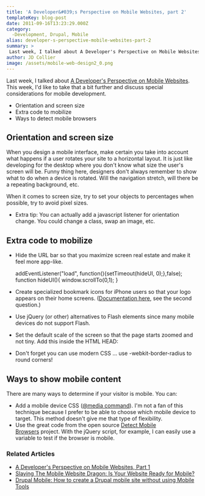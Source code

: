 ```yaml
---
title: 'A Developer&#039;s Perspective on Mobile Websites, part 2'
templateKey: blog-post
date: 2011-09-16T13:23:29.000Z
category: 
  -Development, Drupal, Mobile
alias: developer-s-perspective-mobile-websites-part-2
summary: > 
 Last week, I talked about A Developer's Perspective on Mobile Websites. This week, I'd like to take that a bit further and discuss special considerations for mobile development. 
author: JD Collier
image: /assets/mobile-web-design2_0.png
---
```


Last week, I talked about [A Developer's Perspective on Mobile Websites](/insights/developer-s-perspective-mobile-websites-part-1). This week, I'd like to take that a bit further and discuss special considerations for mobile development. 

*   Orientation and screen size
*   Extra code to mobilize
*   Ways to detect mobile browsers

Orientation and screen size
---------------------------

When you design a mobile interface, make certain you take into account what happens if a user rotates your site to a horizontal layout. It is just like developing for the desktop where you don't know what size the user's screen will be. Funny thing here, designers don't always remember to show what to do when a device is rotated. Will the navigation stretch, will there be a repeating background, etc.

When it comes to screen size, try to set your objects to percentages when possible, try to avoid pixel sizes.

*   Extra tip: You can actually add a javascript listener for orientation change. You could change a class, swap an image, etc.

Extra code to mobilize
----------------------

*   Hide the URL bar so that you maximize screen real estate and make it feel more app-like.

    addEventListener("load", function(){setTimeout(hideUI, 0);},false);
    	  function hideUI(){
    	  window.scrollTo(0,1);
    	  }

*   Create specialized bookmark icons for iPhone users so that your logo appears on their home screens. ([Documentation here](https://developer.apple.com/library/safari/), see the second question.)
*   Use jQuery (or other) alternatives to Flash elements since many mobile devices do not support Flash.
*   Set the default scale of the screen so that the page starts zoomed and not tiny. Add this inside the HTML HEAD: 

    <meta name="viewport" content="width=device-width" />

*   Don't forget you can use modern CSS … use -webkit-border-radius to round corners!

Ways to show mobile content
---------------------------

There are many ways to determine if your visitor is mobile. You can:

*   Add a mobile device CSS ([@media command](http://www.w3.org/TR/CSS2/media.html#media-types)). I'm not a fan of this technique because I prefer to be able to choose which mobile device to target. This method doesn't give me that type of flexibility.
*   Use the great code from the open source [Detect Mobile Browsers](http://detectmobilebrowsers.com/) project. With the jQuery script, for example, I can easily use a variable to test if the browser is mobile. 

### Related Articles

*   [A Developer's Perspective on Mobile Websites, Part 1](/insights/developer-s-perspective-mobile-websites-part-1)
*   [Slaying The Mobile Website Dragon: Is Your Website Ready for Mobile?](/insights/slaying-mobile-website-dragon-your-website-ready-mobile)
*   [Drupal Mobile: How to create a Drupal mobile site without using Mobile Tools](/insights/drupal-mobile-how-create-drupal-mobile-site-without-using-mobile-tools)